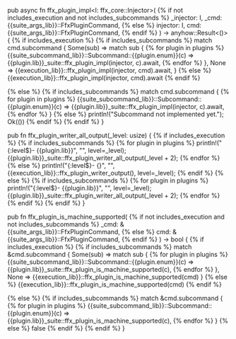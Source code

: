 pub async fn ffx_plugin_impl<I: ffx_core::Injector>(
{% if not includes_execution and not includes_subcommands %}
  _injector: I,
  _cmd: {{suite_args_lib}}::FfxPluginCommand,
{% else %}
  injector: I,
  cmd: {{suite_args_lib}}::FfxPluginCommand,
{% endif %}
) -> anyhow::Result<()>
{
{% if includes_execution %}
{% if includes_subcommands %}
  match cmd.subcommand {
      Some(sub) => match sub {
{% for plugin in plugins %}
        {{suite_subcommand_lib}}::Subcommand::{{plugin.enum}}(c) => {{plugin.lib}}_suite::ffx_plugin_impl(injector, c).await,
{% endfor %}
      },
      None => {{execution_lib}}::ffx_plugin_impl(injector, cmd).await,
    }
{% else %}
  {{execution_lib}}::ffx_plugin_impl(injector, cmd).await
{% endif %}

{% else %}
{% if includes_subcommands %}
    match cmd.subcommand {
{% for plugin in plugins %}
      {{suite_subcommand_lib}}::Subcommand::{{plugin.enum}}(c) => {{plugin.lib}}_suite::ffx_plugin_impl(injector, c).await,
{% endfor %}
    }
{% else %}
    println!("Subcommand not implemented yet.");
    Ok(())
{% endif %}
{% endif %}
}

pub fn ffx_plugin_writer_all_output(_level: usize) {
{% if includes_execution %}
{% if includes_subcommands %}
{% for plugin in plugins %}
  println!("{:level$}- {{plugin.lib}}", "", level=_level);
  {{plugin.lib}}_suite::ffx_plugin_writer_all_output(_level + 2);
{% endfor %}
{% else %}
  println!("{:level$}- {}", "", {{execution_lib}}::ffx_plugin_writer_output(), level=_level);
{% endif %}
{% else %}
{% if includes_subcommands %}
{% for plugin in plugins %}
  println!("{:level$}- {{plugin.lib}}", "", level=_level);
  {{plugin.lib}}_suite::ffx_plugin_writer_all_output(_level + 2);
{% endfor %}
{% endif %}
{% endif %}
}

pub fn ffx_plugin_is_machine_supported(
{% if not includes_execution and not includes_subcommands %}
  _cmd: &{{suite_args_lib}}::FfxPluginCommand,
{% else %}
  cmd: &{{suite_args_lib}}::FfxPluginCommand,
{% endif %}
) -> bool {
{% if includes_execution %}
{% if includes_subcommands %}
  match &cmd.subcommand {
      Some(sub) => match sub {
{% for plugin in plugins %}
        {{suite_subcommand_lib}}::Subcommand::{{plugin.enum}}(c) => {{plugin.lib}}_suite::ffx_plugin_is_machine_supported(c),
{% endfor %}
      },
      None => {{execution_lib}}::ffx_plugin_is_machine_supported(cmd)
    }
{% else %}
  {{execution_lib}}::ffx_plugin_is_machine_supported(cmd)
{% endif %}

{% else %}
{% if includes_subcommands %}
    match &cmd.subcommand {
{% for plugin in plugins %}
      {{suite_subcommand_lib}}::Subcommand::{{plugin.enum}}(c) => {{plugin.lib}}_suite::ffx_plugin_is_machine_supported(c),
{% endfor %}
    }
{% else %}
    false
{% endif %}
{% endif %}
}
